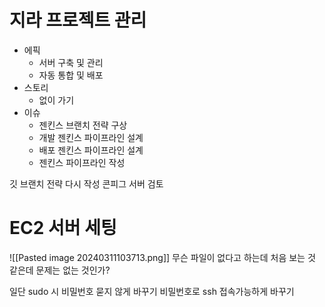# 지라 프로젝트 관리
- 에픽
	- 서버 구축 및 관리
	- 자동 통합 및 배포
- 스토리
	- 없이 가기
- 이슈
	- 젠킨스 브랜치 전략 구상
	- 개발 젠킨스 파이프라인 설계
	- 배포 젠킨스 파이프라인 설계
	- 젠킨스 파이프라인 작성

깃 브랜치 전략 다시 작성
콘피그 서버 검토

# EC2 서버 세팅
![[Pasted image 20240311103713.png]]
무슨 파일이 없다고 하는데 처음 보는 것 같은데 문제는 없는 것인가?

일단 sudo 시 비밀번호 묻지 않게 바꾸기
비밀번호로 ssh 접속가능하게 바꾸기

